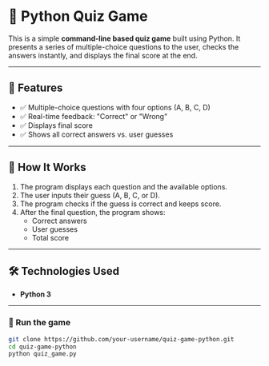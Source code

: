 # 🧠 Python Quiz Game

This is a simple **command-line based quiz game** built using Python. It presents a series of multiple-choice questions to the user, checks the answers instantly, and displays the final score at the end.

---


## 🚀 Features

- ✅ Multiple-choice questions with four options (A, B, C, D)
- ✅ Real-time feedback: "Correct" or "Wrong"
- ✅ Displays final score
- ✅ Shows all correct answers vs. user guesses

---

## 📄 How It Works

1. The program displays each question and the available options.
2. The user inputs their guess (A, B, C, or D).
3. The program checks if the guess is correct and keeps score.
4. After the final question, the program shows:
   - Correct answers
   - User guesses
   - Total score

---

## 🛠️ Technologies Used

- **Python 3**

---

### 🚦 Run the game

```bash
git clone https://github.com/your-username/quiz-game-python.git
cd quiz-game-python
python quiz_game.py
